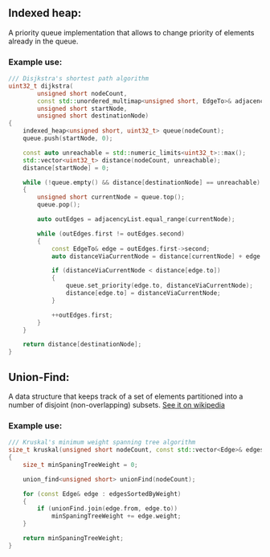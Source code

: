 ## Indexed heap:
A priority queue implementation that allows to change priority of elements already in the queue.

### Example use:

```cpp
/// Disjkstra's shortest path algorithm
uint32_t dijkstra(
        unsigned short nodeCount,
        const std::unordered_multimap<unsigned short, EdgeTo>& adjacencyList,
        unsigned short startNode,
        unsigned short destinationNode)
{
    indexed_heap<unsigned short, uint32_t> queue(nodeCount);
    queue.push(startNode, 0);

    const auto unreachable = std::numeric_limits<uint32_t>::max();
    std::vector<uint32_t> distance(nodeCount, unreachable);
    distance[startNode] = 0;

    while (!queue.empty() && distance[destinationNode] == unreachable)
    {
        unsigned short currentNode = queue.top();
        queue.pop();

        auto outEdges = adjacencyList.equal_range(currentNode);

        while (outEdges.first != outEdges.second)
        {
            const EdgeTo& edge = outEdges.first->second;
            auto distanceViaCurrentNode = distance[currentNode] + edge.weight;

            if (distanceViaCurrentNode < distance[edge.to])
            {
                queue.set_priority(edge.to, distanceViaCurrentNode);
                distance[edge.to] = distanceViaCurrentNode;
            }

            ++outEdges.first;
        }
    }

    return distance[destinationNode];
}

```

## Union-Find:
A data structure that keeps track of a set of elements partitioned into a number of disjoint (non-overlapping) subsets.
[See it on wikipedia](https://en.wikipedia.org/wiki/Disjoint-set_data_structure)

### Example use:

```cpp
/// Kruskal's minimum weight spanning tree algorithm
size_t kruskal(unsigned short nodeCount, const std::vector<Edge>& edgesSortedByWeight)
{
    size_t minSpaningTreeWeight = 0;

    union_find<unsigned short> unionFind(nodeCount);

    for (const Edge& edge : edgesSortedByWeight)
    {
        if (unionFind.join(edge.from, edge.to))
            minSpaningTreeWeight += edge.weight;
    }

    return minSpaningTreeWeight;
}
```
